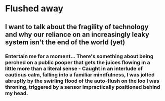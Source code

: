 # <h1><strong>Flushed away</strong></h1>

<h2>I want to talk about the fragility of technology and why our reliance on an increasingly leaky system isn't the end of the world (yet)</h2>
<h3>Entertain me for a moment... There's something about being perched on a public pooper that gets the juices flowing in a little more than a literal sense - Caught in an interlude of cautious calm, falling into a familiar mindfulness, I was jolted abruptly by the swirling flood of the auto-flush on the loo I was throning, triggered by a sensor impractically positioned behind my head.</h3>

